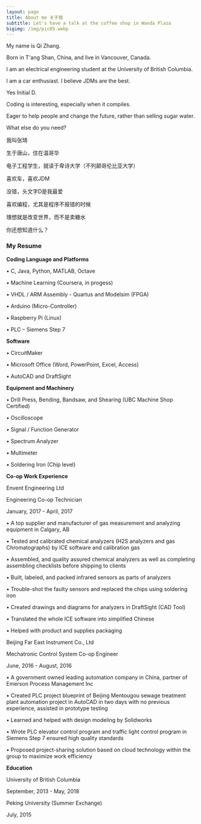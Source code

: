 ```yaml
---
layout: page
title: About me 关于我
subtitle: Let's have a talk at the coffee shop in Wanda Plaza
bigimg: /img/pic05.webp
---
```


My name is Qi Zhang.

Born in T'ang Shan, China, and live in Vancouver, Canada.

I am an electrical engineering student at the University of British Columbia.

I am a car enthusiast. I believe JDMs are the best.

Yes Initial D.

Coding is interesting, especially when it compiles.

Eager to help people and change the future, rather than selling sugar water.

What else do you need?

我叫张琦

生于唐山，住在温哥华

电子工程学生，就读于卑诗大学（不列颠哥伦比亚大学）

喜欢车，喜欢JDM

没错，头文字D是我最爱

喜欢编程，尤其是程序不报错的时候

理想就是改变世界，而不是卖糖水

你还想知道什么？



### My Resume

**Coding Language and Platforms**

•	C, Java, Python, MATLAB, Octave

•	Machine Learning (Coursera, in progess)

•	VHDL / ARM Assembly - Quartus and Modelsim (FPGA)

•	Arduino (Micro-Controller)

•	Raspberry Pi (Linux)

•	PLC – Siemens Step 7

**Software**

•	CircuitMaker

•	Microsoft Office (Word, PowerPoint, Excel, Access)

•	AutoCAD and DraftSight

**Equipment and Machinery**

•	Drill Press, Bending, Bandsaw, and Shearing (UBC Machine Shop Certified)

•	Oscilloscope

•	Signal / Function Generator

•	Spectrum Analyzer

•	Multimeter

•	Soldering Iron (Chip level)


**Co-op Work Experience**

Envent Engineering Ltd

Engineering Co-op Technician

January, 2017 - April, 2017

•	A top supplier and manufacturer of gas measurement and analyzing equipment in Calgary, AB

•	Tested and calibrated chemical analyzers (H2S analyzers and gas Chromatographs) by ICE software and calibration gas

•	Assembled, and quality assured chemical analyzers as well as completing assembling checklists before shipping to clients

•	Built, labeled, and packed infrared sensors as parts of analyzers

•	Trouble-shot the faulty sensors and replaced the chips using soldering iron

•	Created drawings and diagrams for analyzers in DraftSight (CAD Tool)

•	Translated the whole ICE software into simplified Chinese

•	Helped with product and supplies packaging


Beijing Far East Instrument Co., Ltd

Mechatronic Control System Co-op Engineer

June, 2016 - August, 2016

•	A government owned leading automation company in China, partner of Emerson Process Management Inc

•	Created PLC project blueprint of Beijing Mentougou sewage treatment plant automation project in AutoCAD in two days with no previous experience, assisted in prototype testing

•	Learned and helped with design modeling by Solidworks

•	Wrote PLC elevator control program and traffic light control program in Siemens Step 7 ensured high quality standards

•	Proposed project-sharing solution based on cloud technology within the group to maximize work efficiency


**Education**

University of British Columbia

September, 2013 - May, 2018

Peking University (Summer Exchange)

July, 2015